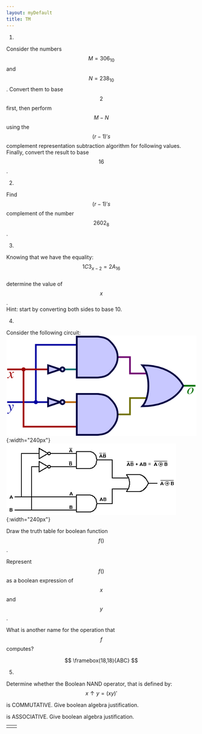 ```yaml
---
layout: myDefault
title: TM
---
```


  

  
  
1.  
Consider the numbers $$M = 306_{10}$$ and $$N = 238_{10}$$. Convert them to base $$2$$ first,
then perform $$M-N$$ using the $$(r-1)'s$$ complement representation subtraction algorithm for following values. Finally, convert the result to base $$16$$.  



  
  
  
  
2.  
Find $$(r-1)'s$$ complement of the number $$2602_8$$. 
  
  
  
  
  
  
  
3.  
Knowing that we have the equality:  
$$1C3_{x-2} = 2A_{16}$$  
determine the value of $$x$$.  
Hint: start by converting both sides to base 10.  
  
  
  
  
  
  
  
4.  
Consider the following circuit:  
![](XOR.png){:width="240px"}  
![](XNOR.gif){:width="240px"}  
  
Draw the truth table for boolean function $$f()$$.  
  
  
  
  
Represent $$f()$$ as a boolean expression of $$x$$ and $$y$$.  
  
  
  
  
What is another name for the operation that $$f$$ computes?  
  
$$ \framebox(18,18){ABC} $$  
  
  
  
  
  
  
5.  
Determine whether the Boolean NAND operator, that is defined by:
$$x \uparrow y = (xy)'$$
  
is COMMUTATIVE.  Give boolean algebra justification.  
  
  
  
  
  
is ASSOCIATIVE.  Give boolean algebra justification.  
  
    
  
  
  
  
  
<table border="0px"><tr><td style="width:50%">
</td><td style="width:50%">
</td></tr></table>
